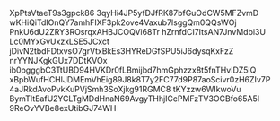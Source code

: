 XpPtsVtaeT9s3gpck86
3qyHi4JP5yfDJfRK87bfGuOdCW5MFZvmD
wKHiQiTdIOnQY7amhFIXF3pk2ove4Vaxub7lsggQm0QQsWOj
PnkU6dU2ZRY3ROsrqxAHBJCOQVi68Tr
hZrnfdCI7ItsAN7JnvMdbi3U
Lc0MYxGvUxzxLSE5JCxct
jDivN2tbdFDtxvsO7grVtxBkEs3HYReDGfSPU5iJ6dysqKxFzZ
nrYYNJKgkGUx7DDtKVOx
ib0pgggbC3TtUBD94HVKDr0fLBmijbd7hmGphzzx8t5fnTHvIDZ5lQ
xBpbWufHCHlJDMEmVhEig89J8k8T7y2FC77d9P87aoScivr0zH6ZIv7P
4aJRkdAvoPvkKuPVjSmh3SoXjkg91RGMC8
tKYzzw6WIkwoVu
BymTItEafU2YCLTgMDdHnaN69AvgyTHhjICcPMFzTV3OCBfo65A5I
9ReOvYVBe8exUtibGJ74WH
